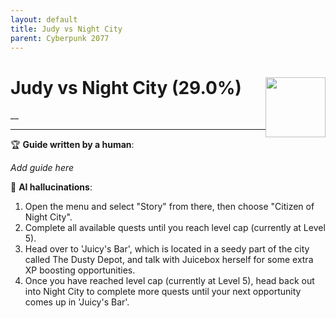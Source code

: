```yaml
---
layout: default
title: Judy vs Night City
parent: Cyberpunk 2077
---
```


# Judy vs Night City (29.0%) <img style="float: right;" src="https://cdn.cloudflare.steamstatic.com/steamcommunity/public/images/apps/1091500/0a1df4318c75f42845fc3a1a28739d8acea3b7e7.jpg" width="96" height="96">

__

***

:trophy: **Guide written by a human**:

_Add guide here_

:robot: **AI hallucinations**:

1. Open the menu and select "Story" from there, then choose "Citizen of Night City". 
2. Complete all available quests until you reach level cap (currently at Level 5). 
3. Head over to 'Juicy's Bar', which is located in a seedy part of the city called The Dusty Depot, and talk with Juicebox herself for some extra XP boosting opportunities.
4. Once you have reached level cap (currently at Level 5), head back out into Night City to complete more quests until your next opportunity comes up in 'Juicy's Bar'.
